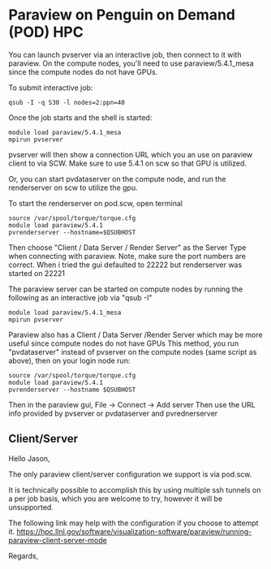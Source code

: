 # Paraview on Penguin on Demand (POD) HPC

You can launch pvserver via an interactive job, then connect to it with paraview.
On the compute nodes, you'll need to use paraview/5.4.1_mesa since the compute nodes do not have GPUs.
 
To submit interactive job:

````
qsub -I -q S30 -l nodes=2:ppn=40
```` 
 
Once the job starts and the shell is started:

```` 
module load paraview/5.4.1_mesa
mpirun pvserver
````
 
pvserver will then show a connection URL which you an use on paraview client to via SCW.  Make sure to use 5.4.1 on scw so that GPU is utilized.
 
Or, you can start pvdataserver on the compute node, and run the renderserver on scw to utilize the gpu.
 
To start the renderserver on pod.scw, open terminal

````
source /var/spool/torque/torque.cfg
module load paraview/5.4.1
pvrenderserver --hostname=$QSUBHOST
````
 
Then choose "Client / Data Server / Render Server" as the Server Type when connecting with paraview.
Note, make sure the port numbers are correct. When i tried the gui defaulted to 22222 but renderserver was started on 22221
 
The paraview server can be started on compute nodes by running the following as an interactive job via "qsub -I"

```` 
module load paraview/5.4.1_mesa
mpirun pvserver
````
 
Paraview also has a Client / Data Server /Render Server which may be more useful since compute nodes do not have GPUs
This method, you run "pvdataserver" instead of pvserver on the compute nodes (same script as above), then on your login node run:

```` 
source /var/spool/torque/torque.cfg
module load paraview/5.4.1
pvrenderserver --hostname $QSUBHOST
```` 
 
Then in the paraview gui, File -> Connect -> Add server
Then use the URL info provided by pvserver  or  pvdataserver and pvrednerserver 

## Client/Server

Hello Jason,
 
The only paraview client/server configuration we support is via pod.scw.
 
It is technically possible to accomplish this by using multiple ssh tunnels on a per job basis, which you are welcome to try, however it will be unsupported.
 
The following link may help with the configuration if you choose to attempt it.  https://hpc.llnl.gov/software/visualization-software/paraview/running-paraview-client-server-mode
 
Regards,



